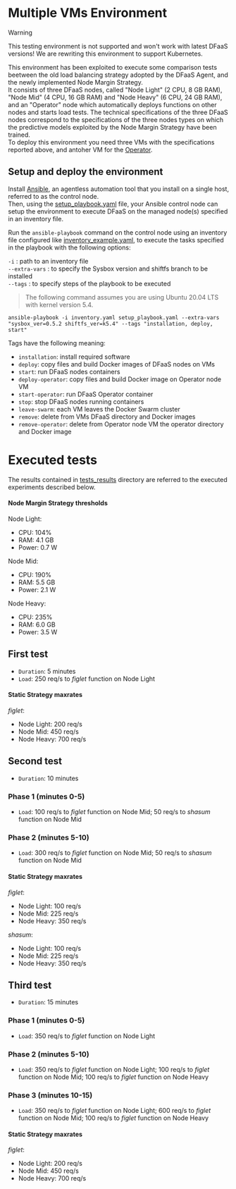 # Multiple VMs Environment

> [!WARNING]  
> This testing environment is not supported and won't work with latest DFaaS
> versions! We are rewriting this environment to support Kubernetes.

This environment has been exploited to execute some comparison tests beetween the old load balancing strategy adopted by the DFaaS Agent, and the newly implemented Node Margin Strategy.  
It consists of three DFaaS nodes, called "Node Light" (2 CPU, 8 GB RAM), "Node Mid" (4 CPU, 16 GB RAM) and "Node Heavy" (6 CPU, 24 GB RAM), and an "Operator" node which automatically deploys functions on other nodes and starts load tests. The technical specifications of the three DFaaS nodes correspond to the specifications of the three nodes types on which the predictive models exploited by the Node Margin Strategy have been trained.  
To deploy this environment you need three VMs with the specifications reported above, and antoher VM for the [Operator](../operator).

## Setup and deploy the environment
Install [Ansible](https://www.ansible.com/), an agentless automation tool that you install on a single host, referred to as the control node.  
Then, using the [setup_playbook.yaml](setup_playbook.yaml) file, your Ansible control node can setup the environment to execute DFaaS on the managed node(s) specified in an inventory file.

Run the `ansible-playbook` command on the control node using an inventory file configured like [inventory_example.yaml](inventory_example.yaml), to execute the tasks specified in the playbook with the following options:

`-i` : path to an inventory file  
`--extra-vars` : to specify the Sysbox version and shiftfs branch to be installed  
`--tags` : to specify steps of the playbook to be executed

> The following command assumes you are using Ubuntu 20.04 LTS with kernel version 5.4.

```shell
ansible-playbook -i inventory.yaml setup_playbook.yaml --extra-vars "sysbox_ver=0.5.2 shiftfs_ver=k5.4" --tags "installation, deploy, start"
```

Tags have the following meaning:
- `installation`: install required software
- `deploy`: copy files and build Docker images of DFaaS nodes on VMs
- `start`: run DFaaS nodes containers
- `deploy-operator`: copy files and build Docker image on Operator node VM
- `start-operator`: run DFaaS Operator container
- `stop`: stop DFaaS nodes running containers
- `leave-swarm`: each VM leaves the Docker Swarm cluster
- `remove`: delete from VMs DFaaS directory and Docker images
- `remove-operator`: delete from Operator node VM the operator directory and Docker image

# Executed tests
The results contained in [tests_results](tests_results) directory are referred to the executed experiments described below.

#### Node Margin Strategy thresholds
Node Light:
- CPU: 104%
- RAM: 4.1 GB
- Power: 0.7 W  

Node Mid:
- CPU: 190%
- RAM: 5.5 GB
- Power: 2.1 W  

Node Heavy:
- CPU: 235%
- RAM: 6.0 GB
- Power: 3.5 W  

## First test
- `Duration`: 5 minutes
- `Load`: 250 req/s to _figlet_ function on Node Light

#### Static Strategy maxrates
_figlet_:
- Node Light: 200 req/s
- Node Mid: 450 req/s
- Node Heavy: 700 req/s

## Second test
- `Duration`: 10 minutes
### Phase 1 (minutes 0-5)
- `Load`: 100 req/s to _figlet_ function on Node Mid; 50 req/s to _shasum_ function on Node Mid
### Phase 2 (minutes 5-10)
- `Load`: 300 req/s to _figlet_ function on Node Mid; 50 req/s to _shasum_ function on Node Mid

#### Static Strategy maxrates
_figlet_:
- Node Light: 100 req/s
- Node Mid: 225 req/s
- Node Heavy: 350 req/s  

_shasum_:
- Node Light: 100 req/s
- Node Mid: 225 req/s
- Node Heavy: 350 req/s

## Third test
- `Duration`: 15 minutes
### Phase 1 (minutes 0-5)
- `Load`: 350 req/s to _figlet_ function on Node Light
### Phase 2 (minutes 5-10)
- `Load`: 350 req/s to _figlet_ function on Node Light; 100 req/s to _figlet_ function on Node Mid; 100 req/s to _figlet_ function on Node Heavy
### Phase 3 (minutes 10-15)
- `Load`: 350 req/s to _figlet_ function on Node Light; 600 req/s to _figlet_ function on Node Mid; 100 req/s to _figlet_ function on Node Heavy

#### Static Strategy maxrates
_figlet_:
- Node Light: 200 req/s
- Node Mid: 450 req/s
- Node Heavy: 700 req/s

